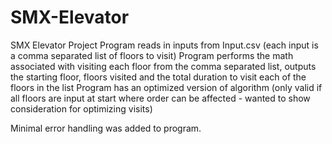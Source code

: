 # SMX-Elevator
SMX Elevator Project
Program reads in inputs from Input.csv (each input is a comma separated list of floors to visit)
Program performs the math associated with visiting each floor from the comma separated list, outputs the starting floor, floors visited and the total duration to visit each of the floors in the list
Program has an optimized version of algorithm (only valid if all floors are input at start where order can be affected - wanted to show consideration for optimizing visits)

Minimal error handling was added to program.
